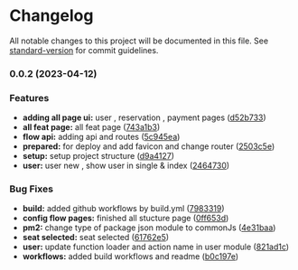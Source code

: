 # Changelog

All notable changes to this project will be documented in this file. See [standard-version](https://github.com/conventional-changelog/standard-version) for commit guidelines.

### 0.0.2 (2023-04-12)


### Features

* **adding all page ui:** user , reservation , payment pages ([d52b733](https://github.com/Tweed-tech/com-edu-reuion-dashboard/commit/d52b7330f85f58efbd2b391cac1e53a69a660d28))
* **all feat page:** all feat page ([743a1b3](https://github.com/Tweed-tech/com-edu-reuion-dashboard/commit/743a1b332f4f12cd7f35b25ba1c56fd41cc1efe7))
* **flow api:** adding api and routes ([5c945ea](https://github.com/Tweed-tech/com-edu-reuion-dashboard/commit/5c945ea0d1529f419979ed8a439920750e93b03f))
* **prepared:** for deploy and add favicon and change router ([2503c5e](https://github.com/Tweed-tech/com-edu-reuion-dashboard/commit/2503c5eeb2af3dbc888251439ea15f5c334fc24b))
* **setup:** setup project structure ([d9a4127](https://github.com/Tweed-tech/com-edu-reuion-dashboard/commit/d9a41274fbb3eea7cf9d98fb45ab7f9558d190a0))
* **user:** user new , show user in single & index ([2464730](https://github.com/Tweed-tech/com-edu-reuion-dashboard/commit/2464730585c04c4a24a0922ff10c96a22ec0dcdb))


### Bug Fixes

* **build:** added github workflows by build.yml ([7983319](https://github.com/Tweed-tech/com-edu-reuion-dashboard/commit/7983319533755f827edf4b50d119f374d078bbdf))
* **config flow pages:** finished all stucture page ([0ff653d](https://github.com/Tweed-tech/com-edu-reuion-dashboard/commit/0ff653de60f9c5d669187216fa9105d729634883))
* **pm2:** change type of package json module to commonJs ([4e31baa](https://github.com/Tweed-tech/com-edu-reuion-dashboard/commit/4e31baa7bd896d295c5a5100fe92bb6a63fda28d))
* **seat selected:** seat selected ([61762e5](https://github.com/Tweed-tech/com-edu-reuion-dashboard/commit/61762e5ed0a82351814dfe6780ebd87756527f5c))
* **user:** update function loader and action name in user module ([821ad1c](https://github.com/Tweed-tech/com-edu-reuion-dashboard/commit/821ad1c661f5bd2ffa14f8955147387dc4c06e2a))
* **workflows:** added build workflows and readme ([b0c197e](https://github.com/Tweed-tech/com-edu-reuion-dashboard/commit/b0c197e9120d8039ee6e809c24a46a87c4faabdf))
